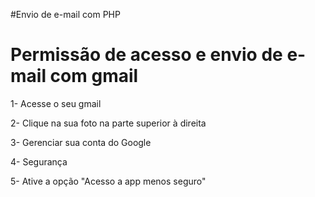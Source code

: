 #Envio de e-mail com PHP

<h1>Permissão de acesso e envio de e-mail com gmail </h1>


<p>1- Acesse o seu gmail </p>
<p>2- Clique na sua foto na parte superior à direita </p>
<p>3- Gerenciar sua conta do Google  </p>
<p>4- Segurança </p>
<p>5- Ative a opção "Acesso a app menos seguro"</p>

